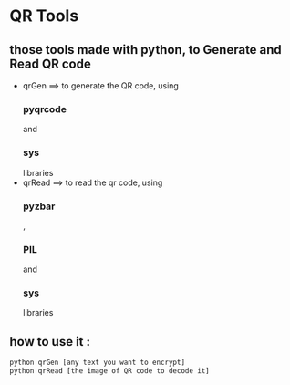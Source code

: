 # QR Tools

## those tools made with python, to Generate and Read QR code

<ul>
	<li>qrGen ==> to generate the QR code, using <h3>pyqrcode</h3> and <h3>sys</h3> libraries </li>
	<li>qrRead ==> to read the qr code, using <h3>pyzbar</h3>, <h3>PIL</h3> and <h3>sys</h3> libraries</li>
</ul>

## how to use it :
```bash
python qrGen [any text you want to encrypt] 
python qrRead [the image of QR code to decode it]
``` 
